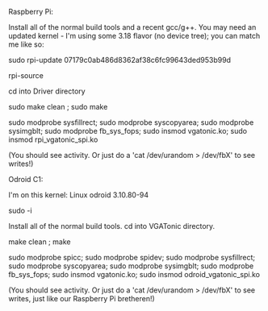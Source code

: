 Raspberry Pi:

Install all of the normal build tools and a recent gcc/g++. You may need an updated kernel - I'm using some 3.18 flavor (no device tree); you can match me like so:

sudo rpi-update 07179c0ab486d8362af38c6fc99643ded953b99d

rpi-source

cd into Driver directory

sudo make clean ; sudo make

sudo modprobe sysfillrect; sudo modprobe syscopyarea; sudo modprobe sysimgblt; sudo modprobe fb_sys_fops; sudo insmod vgatonic.ko; sudo insmod rpi_vgatonic_spi.ko

(You should see activity. Or just do a 'cat /dev/urandom > /dev/fbX' to see writes!)


Odroid C1:

I'm on this kernel: Linux odroid 3.10.80-94

sudo -i

Install all of the normal build tools. cd into VGATonic directory.

make clean ; make

sudo modprobe spicc; sudo modprobe spidev; sudo modprobe sysfillrect; sudo modprobe syscopyarea; sudo modprobe sysimgblt; sudo modprobe fb_sys_fops; sudo insmod vgatonic.ko; sudo insmod odroid_vgatonic_spi.ko

(You should see activity. Or just do a 'cat /dev/urandom > /dev/fbX' to see writes, just like our Raspberry Pi bretheren!)
